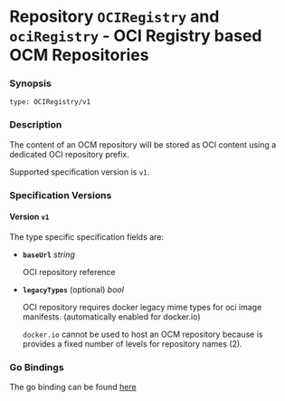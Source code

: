 
# Repository `OCIRegistry` and `ociRegistry` - OCI Registry based OCM Repositories


### Synopsis

```
type: OCIRegistry/v1
```

### Description

The content of an OCM repository will be stored as OCI content using
a dedicated OCI repository prefix.

Supported specification version is `v1`.



### Specification Versions

#### Version `v1`

The type specific specification fields are:

- **`baseUrl`** *string*

  OCI repository reference

- **`legacyTypes`** (optional) *bool*

  OCI repository requires docker legacy mime types for oci
  image manifests. (automatically enabled for docker.io)

  `docker.io` cannot be used to host an OCM repository because 
  is provides a fixed number of levels for repository names (2).


### Go Bindings

The go binding can be found [here](../../../oci/repositories/ocireg/type.go)
